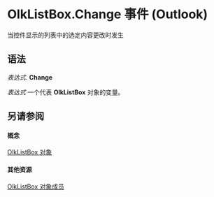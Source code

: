 
# OlkListBox.Change 事件 (Outlook)

当控件显示的列表中的选定内容更改时发生


## 语法

 _表达式_. **Change**

 _表达式_ 一个代表 **OlkListBox** 对象的变量。


## 另请参阅


#### 概念


[OlkListBox 对象](373d2a00-97e5-2ed3-f15f-577d97b32334.md)
#### 其他资源


[OlkListBox 对象成员](b8bed0b5-6994-1492-055e-4067b232f9c4.md)